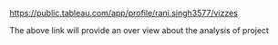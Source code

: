 https://public.tableau.com/app/profile/rani.singh3577/vizzes

The above link will provide an over view about the analysis of project
